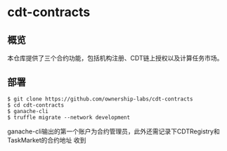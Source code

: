 # cdt-contracts

## 概览
  本仓库提供了三个合约功能，包括机构注册、CDT链上授权以及计算任务市场。
  
## 部署

```shell
$ git clone https://github.com/ownership-labs/cdt-contracts
$ cd cdt-contracts
$ ganache-cli
$ truffle migrate --network development
```
  ganache-cli输出的第一个账户为合约管理员，此外还需记录下CDTRegistry和TaskMarket的合约地址
  收到
